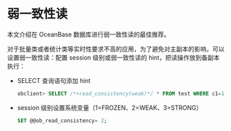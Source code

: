 # 弱一致性读

本文介绍在 OceanBase 数据库进行弱一致性读的最佳推荐。

对于批量类或者统计类等实时性要求不高的应用，为了避免对主副本的影响，可以设置弱一致性读：配置 session 级别或弱一致性读的 hint，把读操作放到备副本执行：

* SELECT 查询语句添加 hint

  ```sql
  obclient> SELECT /*+read_consistency(weak)*/ * FROM test WHERE c1=1;
  ```

* session 级别设置系统变量（1=FROZEN、2=WEAK、3=STRONG）

  ```sql
  SET @@ob_read_consistency= 2;
  ```
